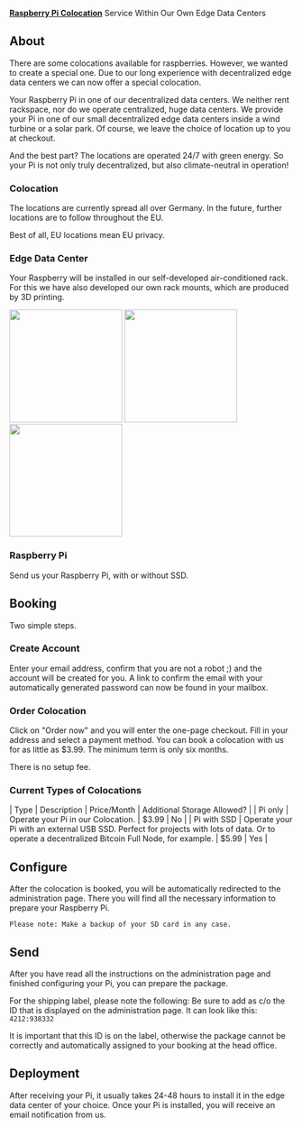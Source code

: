 **[Raspberry Pi Colocation](https://examesh.de/en/instances/pi/colocation/)** Service Within Our Own Edge Data Centers


## About
There are some colocations available for raspberries. However, we wanted to create a special one. Due to our long experience with decentralized edge data centers we can now offer a special colocation.

Your Raspberry Pi in one of our decentralized data centers. We neither rent rackspace, nor do we operate centralized, huge data centers. We provide your Pi in one of our small decentralized edge data centers inside a wind turbine or a solar park. Of course, we leave the choice of location up to you at checkout.

And the best part? The locations are operated 24/7 with green energy. So your Pi is not only truly decentralized, but also climate-neutral in operation!

### Colocation
The locations are currently spread all over Germany. In the future, further locations are to follow throughout the EU.

Best of all, EU locations mean EU privacy.

### Edge Data Center
Your Raspberry will be installed in our self-developed air-conditioned rack. For this we have also developed our own rack mounts, which are produced by 3D printing.

<img src="https://pi-colocation.com/images/gallery/pi-colocation-rack.jpg" width=200px> <img src="https://pi-colocation.com/images/gallery/pi-colocation-rack.jpg" width=200px> <img src="https://pi-colocation.com/images/gallery/pi-colocation-wind-turbine.jpg" width=200px>

### Raspberry Pi
Send us your Raspberry Pi, with or without SSD.

## Booking
Two simple steps.

### Create Account
Enter your email address, confirm that you are not a robot ;) and the account will be created for you. A link to confirm the email with your automatically generated password can now be found in your mailbox.

### Order Colocation
Click on "Order now" and you will enter the one-page checkout. Fill in your address and select a payment method. You can book a colocation with us for as little as $3.99. The minimum term is only six months.

There is no setup fee.

### Current Types of Colocations

| Type | Description | Price/Month | Additional Storage Allowed? | 
| Pi only | Operate your Pi in our Colocation. | $3.99 | No | 
| Pi with SSD | Operate your Pi with an external USB SSD. Perfect for projects with lots of data. Or to operate a decentralized Bitcoin Full Node, for example. | $5.99 | Yes | 

## Configure

After the colocation is booked, you will be automatically redirected to the administration page. There you will find all the necessary information to prepare your Raspberry Pi.

`Please note: Make a backup of your SD card in any case.`

## Send

After you have read all the instructions on the administration page and finished configuring your Pi, you can prepare the package.

For the shipping label, please note the following: Be sure to add as c/o the ID that is displayed on the administration page. It can look like this: `4212:938332`

It is important that this ID is on the label, otherwise the package cannot be correctly and automatically assigned to your booking at the head office.


## Deployment

After receiving your Pi, it usually takes 24-48 hours to install it in the edge data center of your choice. 
Once your Pi is installed, you will receive an email notification from us.